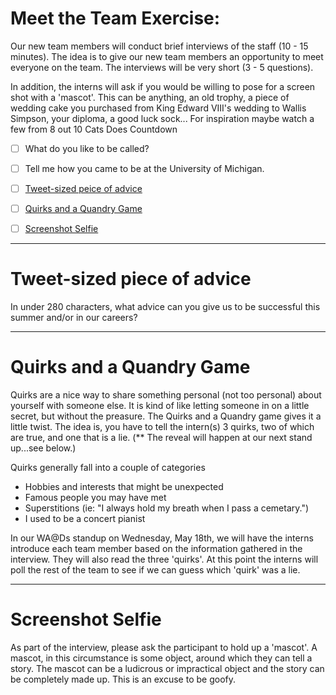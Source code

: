 <!-- ## Message to staff
Send a [Message to staff](../resources/meet_the_team_introduction_email.md) a week before interns start.
 -->
# Meet the Team Exercise: 

 Our new team members will conduct brief interviews of the staff (10 - 15 minutes). The idea is to give our new team members an opportunity to meet everyone on the team. The interviews will be very short (3 - 5 questions).

 In addition, the interns will ask if you would be willing to pose for a screen shot with a 'mascot'. This can be anything, an old trophy, a piece of wedding cake you purchased from King Edward VIII's wedding to Wallis Simpson, your diploma, a good luck sock... For inspiration maybe watch a few from 8 out 10 Cats Does Countdown


 - [ ] What do you like to be called?
 - [ ] Tell me how you came to be at the University of Michigan.
 - [ ] [Tweet-sized peice of advice](#tweet-sized-piece-of-advice)
 - [ ] [Quirks and a Quandry Game](#quirks-and-a-quandry-game)
 - [ ] [Screenshot Selfie](#screenshot-selfie)


___
# Tweet-sized piece of advice

In under 280 characters, what advice can you give us to be successful this summer and/or in our careers?


___
# Quirks and a Quandry Game

Quirks are a nice way to share something personal (not too personal) about yourself with someone else. It is kind of like letting someone in on a little secret, but without the preasure. The Quirks and a Quandry game gives it a little twist. The idea is, you have to tell the intern(s) 3 quirks, two of which are true, and one that is a lie. (** The reveal will happen at our next stand up...see below.)

Quirks generally fall into a couple of categories
  
  - Hobbies and interests that might be unexpected
  - Famous people you may have met 
  - Superstitions (ie: "I always hold my breath when I pass a cemetary.")
  - I used to be a concert pianist

In our WA@Ds standup on Wednesday, May 18th, we will have the interns introduce each team member based on the information gathered in the interview. They will also read the three 'quirks'. At this point the interns will poll the rest of the team to see if we can guess which 'quirk' was a lie.

___
# Screenshot Selfie 

As part of the interview, please ask the participant to hold up a 'mascot'. A mascot, in this circumstance is some object, around which they can tell a story. The mascot can be a ludicrous or impractical object and the story can be completely made up. This is an excuse to be goofy.
